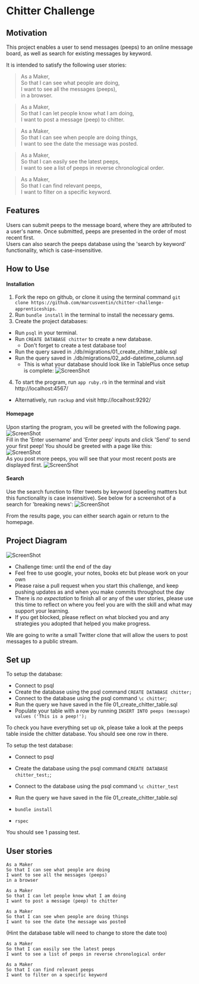 # Chitter Challenge

## Motivation
This project enables a user to send messages (peeps) to an online message board, as well as search for existing messages by keyword.  
  
It is intended to satisfy the following user stories:  
> As a Maker,  
> So that I can see what people are doing,  
> I want to see all the messages (peeps),  
> in a browser.

> As a Maker,  
> So that I can let people know what I am doing,  
> I want to post a message (peep) to chitter.

> As a Maker,  
> So that I can see when people are doing things,  
> I want to see the date the message was posted.

> As a Maker,  
> So that I can easily see the latest peeps,  
> I want to see a list of peeps in reverse chronological order.

> As a Maker,  
> So that I can find relevant peeps,  
> I want to filter on a specific keyword.

## Features
Users can submit peeps to the message board, where they are attributed to a user's name. Once submitted, peeps are presented in the order of most recent first.  
Users can also search the peeps database using the 'search by keyword' functionality, which is case-insensitive.

## How to Use

#### Installation
1. Fork the repo on github, or clone it using the terminal command `git clone https://github.com/marcusventin/chitter-challenge-apprenticeships`.
2. Run `bundle install` in the terminal to install the necessary gems.
3. Create the project databases:
  - Run `psql` in your terminal.
  - Run `CREATE DATABASE chitter` to create a new database.
      - Don't forget to create a test database too!
  - Run the query saved in ./db/migrations/01_create_chitter_table.sql
  - Run the query saved in ./db/migrations/02_add-datetime_column.sql
    - This is what your database should look like in TablePlus once setup is complete:
    ![ScreenShot](chitter_setup_database.png)  
4. To start the program, run `app ruby.rb` in the terminal and visit http://localhost:4567/
  - Alternatively, run `rackup` and visit http://localhost:9292/

#### Homepage
Upon starting the program, you will be greeted with the following page.  
![ScreenShot](chitter_initial_state.png)  
Fill in the 'Enter username' and 'Enter peep' inputs and click 'Send' to send your first peep! You should be greeted with a page like this:  
![ScreenShot](chitter_first_post.png)  
As you post more peeps, you will see that your most recent posts are displayed first.
![ScreenShot](chitter_populated_timeline.png)  
#### Search
Use the search function to filter tweets by keyword (speeling mattters but this functionality is case insensitive). See below for a screenshot of a search for 'breaking news':
![ScreenShot](chitter_search.png)  

From the results page, you can either search again or return to the homepage.


## Project Diagram
![ScreenShot](chitter_project_diagram.png)  


* Challenge time: until the end of the day
* Feel free to use google, your notes, books etc but please work on your own
* Please raise a pull request when you start this challenge, and keep pushing updates as and when you make commits throughout the day
* There is _no expectation_ to finish all or any of the user stories, please use this time to reflect on where you feel you are with the skill and what may support your learning.
* If you get blocked, please reflect on what blocked you and any strategies you adopted that helped you make progress.

We are going to write a small Twitter clone that will allow the users to post messages to a public stream.

## Set up

To setup the database:

* Connect to psql
* Create the database using the psql command `CREATE DATABASE chitter;`
* Connect to the database using the psql command `\c chitter`;
* Run the query we have saved in the file 01_create_chitter_table.sql
* Populate your table with a row by running `INSERT INTO peeps (message) values ('This is a peep!');`

To check you have everything set up ok, please take a look at the peeps table inside the chitter database. You should see one row in there.  

To setup the test database:
* Connect to psql
* Create the database using the psql
command `CREATE DATABASE chitter_test;`;
* Connect to the database using the psql command `\c chitter_test`
* Run the query we have saved in the file 01_create_chitter_table.sql

* `bundle install`
* `rspec`

You should see 1 passing test.

## User stories

```
As a Maker
So that I can see what people are doing
I want to see all the messages (peeps)
in a browser
```

```
As a Maker
So that I can let people know what I am doing  
I want to post a message (peep) to chitter
```

```
As a Maker
So that I can see when people are doing things
I want to see the date the message was posted
```
(Hint the database table will need to change to store the date too)

```
As a Maker
So that I can easily see the latest peeps
I want to see a list of peeps in reverse chronological order
```
```
As a Maker
So that I can find relevant peeps
I want to filter on a specific keyword
```
